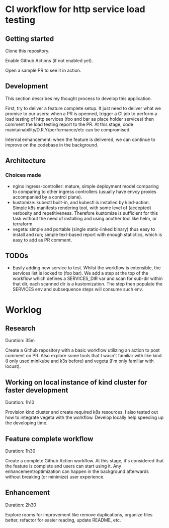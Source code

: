 # CI workflow for http service load testing

## Getting started
Clone this repository.

Enable Github Actions (if not enabled yet).

Open a sample PR to see it in action.

## Development
This section describes my thought process to develop this application.

First, try to deliver a feature complete setup. It just need to deliver what we promise to our users: when a PR is openned, trigger a CI job to perform a load testing of http services (foo and bar as place holder services) then comment the load testing report to the PR. At this stage, code maintainability/D.R.Y/performance/etc can be compromised.

Internal enhancement: when the feature is delivered, we can continue to improve on the codebase in the background.

## Architecture

### Choices made
- nginx ingress-controller: mature, simple deployment model comparing to comparing to other ingress controllers (usually have envoy proxies accompanied by a control plane).
- kustomize: kubectl built-in, and kubectl is installed by kind-action. Simple k8s manifests rendering tool, with some level of (accepted) verbosity and repetitiveness. Therefore kustomize is sufficient for this task without the need of installing and using another tool like helm, or terraform.
- vegeta: simple and portable (single static-linked binary) thus easy to install and run; simple text-based report with enough statictics, which is easy to add as PR comment.

## TODOs
- Easily adding new service to test. Whilst the workflow is extensible, the services list is locked to (foo bar). We add a step at the top of the workflow which defines a SERVICES_DIR var and scan for sub-dir within that dir, each scanned dir is a kustomization. The step then populate the SERVICES env and subsequence steps will consume such env.

# Worklog
## Research
Duration: 35m

Create a Github repository with a basic workflow utilizing an action to post comment on PR. Also explore some tools that I wasn't familiar with like kind (I only used minikube and k3s before) and vegeta (I'm only familiar with locust).

## Working on local instance of kind cluster for faster development
Duration: 1h10

Provision kind cluster and create required k8s resources. I also tested out how to integrate vegeta with the workflow. Develop locally help speeding up the developing time.

## Feature complete workflow
Duration: 1h30

Create a complete Github Action workflow. At this stage, it's considered that the feature is complete and users can start using it. Any enhancement/optimization can happen in the background afterwards without breaking (or minimize) user experience.

## Enhancement
Duration: 2h30

Explore rooms for improvement like remove duplications, organize files better, refactor for easier reading, update README, etc.
